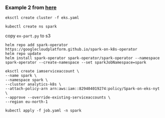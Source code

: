 ### Example 2 from [here](https://medium.com/nerd-for-tech/pyspark-spark-operator-amazon-eks-big-data-on-steroids-7d1ccedb765b)

`eksctl create cluster -f eks.yaml`

`kubectl create ns spark`

copy `ex-part.py` to s3

```
helm repo add spark-operator https://googlecloudplatform.github.io/spark-on-k8s-operator
helm repo update
helm install spark-operator spark-operator/spark-operator --namespace spark-operator --create-namespace --set sparkJobNamespace=spark
```


```
eksctl create iamserviceaccount \
--name spark \
--namespace spark \
--cluster analytics-k8s \
--attach-policy-arn arn:aws:iam::829404019274:policy/Spark-on-eks-nyt \
--approve --override-existing-serviceaccounts \
--region eu-north-1
```

`kubectl apply -f job.yaml -n spark`

